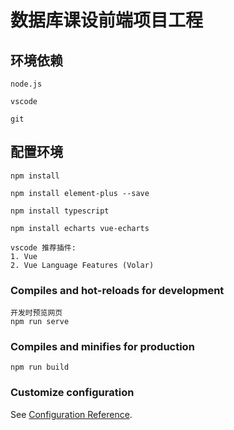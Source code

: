 # 数据库课设前端项目工程

## 环境依赖
```
node.js

vscode

git
```

## 配置环境
```
npm install

npm install element-plus --save

npm install typescript

npm install echarts vue-echarts

vscode 推荐插件:
1. Vue
2. Vue Language Features (Volar)
```

### Compiles and hot-reloads for development
```
开发时预览网页
npm run serve
```

### Compiles and minifies for production
```
npm run build
```

### Customize configuration
See [Configuration Reference](https://cli.vuejs.org/config/).
